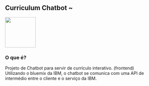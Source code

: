 ## Curriculum Chatbot ~

<img src="https://freesvg.org/img/1538298822.png" width="100">

### O que é?

Projeto de Chatbot para servir de currículo interativo. (frontend) <br>
Utilizando o bluemix da IBM, o chatbot se comunica com uma API de intermédio entre o cliente e o serviço da IBM. <br>
